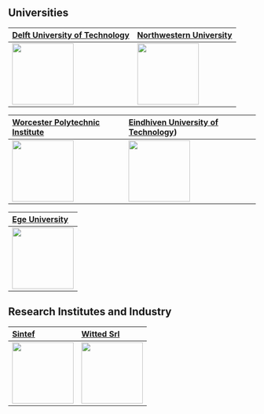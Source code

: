 ## Universities

| [Delft University of Technology](https://www.tudelft.nl/) | [Northwestern University](https://www.northwestern.edu/) |
|:-----------------------------------|:-----------------------------------|
| <img src="https://d2k0ddhflgrk1i.cloudfront.net/Websections/Huisstijl/Bouwstenen/Logo/Descriptor/TUDelft_logo_descriptor_rgb.png" height="125"> | <img src="https://www.northwestern.edu/brand/images/nu-horizontal.jpg" height="125"> |

| [Worcester Polytechnic Institute](https://www.wpi.edu/) | [Eindhiven University of Technology](https://www.tue.nl/en/)) |
|:-----------------------------------|:-----------------------------------|
| <img src="https://www.wpi.edu/sites/default/files/inline-image/Offices/Marketing-Communications/WPI_Inst_Prim_FulClr.png" height="125"> | <img src="https://upload.wikimedia.org/wikipedia/commons/7/78/Eindhoven_University_of_Technology_logo_new.png?20190217013828" height="125"> |

| [Ege University](https://www.ege.edu.tr/) |
|:-----------------------------------|
| <img src="https://ege.edu.tr/images/logo1.png" height="125"> | 


## Research Institutes and Industry

| [Sintef](https://www.sintef.no/en/) | [Witted Srl](https://www.witted.eco/) |
|:-----------------------------------|:-----------------------------------|
| <img src="https://kommunikasjon.ntb.no/data/images/00560/52a83680-eb2a-4784-b330-05dbce25f769.jpg" height="125"> | <img src="https://media-exp1.licdn.com/dms/image/C4E0BAQGZbfzxnkYFUQ/company-logo_200_200/0/1627046225160?e=1669248000&v=beta&t=D0quY3AUE8jfGe8tyPp5mf--zLaOsNuh2QZj9s3IcdI" height="125"> | 
